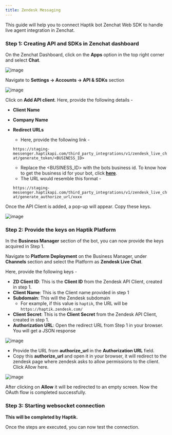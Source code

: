 ```yaml
---
title: Zendesk Messaging
---
```


This guide will help you to connect Haptik bot Zenchat Web SDK to handle live agent integration in Zenchat.

### Step 1: Creating API and SDKs in Zenchat dashboard

On the Zenchat Dashboard, click on the **Apps** option in the top right corner and select **Chat**.

![image](https://user-images.githubusercontent.com/75118325/116492749-af198200-a8ba-11eb-8ae4-bb36c16ab51e.png)

Navigate to **Settings -> Accounts -> API & SDKs** section

![image](https://user-images.githubusercontent.com/75118325/116492907-19322700-a8bb-11eb-9ef5-399abb27a9fc.png)

Click on **Add API client**. Here, provide the following details - 

* **Client Name**
* **Company Name**
* **Redirect URLs**
  * Here, provide the following link -
  
   `https://staging-messenger.haptikapi.com/third_party_integrations/v1/zendesk_live_chat/generate_token/<BUSINESS_ID>`
    * Replace the <BUSINESS_ID> with the bots business id. To know how to get the business id for your bot, click [**here**](https://docs.haptik.ai/bot-builder/basic/sharebot#what-does-the-share-option-do).
    * The URL would resemble this format - 
    
    `https://staging-messenger.haptikapi.com/third_party_integrations/v1/zendesk_live_chat/generate_authorize_url/xxxx`

Once the API Client is added, a pop-up will appear. Copy these keys.

![image](https://user-images.githubusercontent.com/75118325/116493400-4c28ea80-a8bc-11eb-841a-2bcef3215ef8.png)

### Step 2: Provide the keys on Haptik Platform

In the **Business Manager** section of the bot, you can now provide the keys acquired in Step 1.

Navigate to **Platform Deployment** on the Business Manager, under **Channels** section and select the Platform as **Zendesk Live Chat**.

Here, provide the following keys - 
* **ZD Client ID**: This is the **Client ID** from the Zendesk API Client, created in step 1.
* **Client Name**: This is the Client name provided in step 1
* **Subdomain**: This will the Zendesk subdomain
  * For example, if this value is `haptik`, the URL will be `https://haptik.zendesk.com/`
* **Client Secret**: This is the **Client Secret** from the Zendesk API Client, created in step 1.
* **Authorization URL**: Open the redirect URL from Step 1 in your browser. You will get a JSON response 

![image](https://user-images.githubusercontent.com/75118325/116494271-1a188800-a8be-11eb-9db8-63bd8bce47e0.png)

  * Provide the URL from **authorize_url** in the **Authorization URL** field.
  * Copy this **authorize_url** and open it in your browser, it will redirect to the zendesk page where zendesk asks to allow permissions to the client. Click Allow here.

![image](https://user-images.githubusercontent.com/75118325/116494457-7c718880-a8be-11eb-8f74-57b8fdf6d55c.png)

After clicking on **Allow** it will be redirected to an empty screen. Now the OAuth flow is completed successfully.

### Step 3: Starting websocket connection

**This will be completed by Haptik.**

Once the steps are executed, you can now test the connection.
